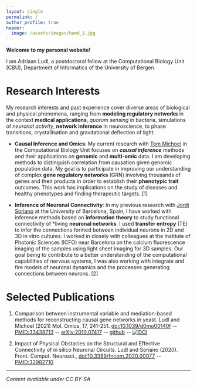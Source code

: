 ```yaml
---
layout: single
permalink: /
author_profile: true
header:
  image: /assets/images/band_1.jpg
---
```


**Welcome to my personal website!**

I am Adriaan Ludl, a postdoctoral fellow at the Computational Biology Unit (CBU), Department of Informatics of the  University of Bergen.

# Research Interests

My research interests and past experience cover diverse areas of biological and physical phenomena, ranging from **modeling regulatory networks** in the context **medical applications**, *quorum sensing* in bacteria, simulations of *neuronal activity*, **network inference** in neuroscience, to phase transitions, crystallisation and gravitational deflection of light.

- **Causal Inference and Omics**: 
My current research with [Tom Michoel](https://lab.michoel.info/) in the Computational Biology Unit focuses on ***causal inference*** methods and their applications on **genomic** and **multi-omic** data. I am developing methods to distinguish correlation from causation given genomic population data. My goal is to participate in improving our understanding of complex **gene regulatory networks** (GRN) involving thousands of genes and their products in order to establish their **phenotypic trait** outcomes. This work has implications on the study of diseases and healthy phenotypes and finding therapeutic targets. [1]

- **Inference of Neuronal Connectivity**: In my previous research with [Jordi Soriano](https://www.soriano-lab.eu/) at the University of Barcelona, Spain, I have worked with inference methods based on **information theory** to study functional connectivity of *living **neuronal networks**. I used **transfer entropy** (TE) to infer the connections formed between individual neurons in 2D and 3D in vitro cultures. I worked in closely with colleagues at the Institute of Photonic Sciences (ICFO) near Barcelona on the calcium fluorescence imaging of the samples using light sheet imaging for 3D samples. Our goal being to contribute to a better understanding of the computational capabilities of nervous systems, I was also working with integrate and fire models of neuronal dynamics and the processes generating connections between neurons. [2]

# Selected Publications

1. Comparison between instrumental variable and mediation-based methods for reconstructing causal gene networks in yeast. Ludl and Michoel (2021) Mol. Omics, 17, 241-251. [doi:10.1039/d0mo00140f](https://dx.doi.org/10.1039/d0mo00140f) -- [PMID:33438713](https://pubmed.ncbi.nlm.nih.gov/33438713/) -- [arXiv:2010.07417](https://arxiv.org/abs/2010.07417) -- [github](https://github.com/michoel-lab/FindrCausalNetworkInferenceOnYeast) -- [![DOI](https://zenodo.org/badge/313364218.svg)](https://zenodo.org/badge/latestdoi/313364218)

2. Impact of Physical Obstacles on the Structural and Effective Connectivity of in silico Neuronal Circuits. Ludl and Soriano (2020). Front. Comput. Neurosci., [doi:10.3389/fncom.2020.00077](https://dx.doi.org/10.3389/fncom.2020.00077) -- [PMID:32982710](https://pubmed.ncbi.nlm.nih.gov/33438713/)

---

*Content available under CC BY-SA*
